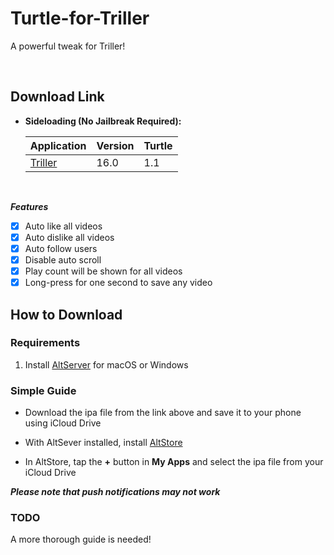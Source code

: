# Turtle-for-Triller
A powerful tweak for Triller!


&nbsp;

## Download Link

* **Sideloading (No Jailbreak Required):** 
   
    | Application | Version | Turtle |
    | --- | --- | --- |
    | [Triller](https://mega.nz/file/0QZzDSTS#vnjAKkb95kYp6HHUyLureX5l0bmBlsxUrCZxwI3cqHE) | 16.0 | 1.1 |

        
&nbsp;

***Features***

- [x] Auto like all videos
- [x] Auto dislike all videos
- [x] Auto follow users
- [x] Disable auto scroll
- [x] Play count will be shown for all videos
- [x] Long-press for one second to save any video

## How to Download

### Requirements

1. Install [AltServer](https://altstore.io/) for macOS or Windows 

### Simple Guide

* Download the ipa file from the link above and save it to your phone using iCloud Drive 

* With AltSever installed, install [AltStore](https://altstore.io/faq/)  

* In AltStore, tap the **+** button in **My Apps** and select the ipa file from your iCloud Drive 


***Please note that push notifications may not work***


### TODO 
A more thorough guide is needed!  
